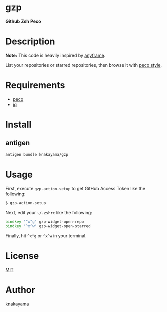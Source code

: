 gzp
===

**Github** **Zsh** **Peco**

# Description

**Note:** This code is heavily inspired by [anyframe](https://github.com/mollifier/anyframe).

List your repositories or starred repositories, then browse it with [peco style](https://github.com/peco/peco).

# Requirements

* [peco](https://github.com/peco/peco)
* [jq](https://github.com/stedolan/jq)

# Install

## antigen

```zsh
antigen bundle knakayama/gzp
```

# Usage

First, execute `gzp-action-setup` to get GitHub Access Token like the following:

```bash
$ gzp-action-setup
```

Next, edit your `~/.zshrc` like the following:

```zsh
bindkey '^x^g' gzp-widget-open-repo
bindkey '^x^w' gzp-widget-open-starred
```

Finally, hit `^x^g` or `^x^w` in your terminal.

# License

[MIT](https://github.com/knakayama/gzp/blob/master/LICENSE)

# Author

[knakayama](https://github.com/knakayama)
